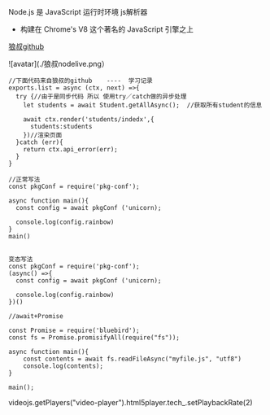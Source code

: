 Node.js 是 JavaScript 运行时环境    js解析器
- 构建在 Chrome's V8 这个著名的 JavaScript 引擎之上

[狼叔github](https://github.com/i5ting/How-to-learn-node-correctly)

![avatar](./狼叔nodelive.png）
```
//下面代码来自狼叔的github    ----  学习记录
exports.list = async (ctx, next) =>{
  try {//由于是同步代码 所以 使用try／catch做的异步处理
    let students = await Student.getAllAsync();  //获取所有student的信息

    await ctx.render('students/indedx',{
      students:students
    })//渲染页面
  }catch (err){
    return ctx.api_error(err);
  }
}

//正常写法
const pkgConf = require('pkg-conf');

async function main(){
  const config = await pkgConf ('unicorn);

  console.log(config.rainbow)
}
main()


变态写法
const pkgConf = require('pkg-conf');
(async() =>{
  const config = await pkgConf ('unicorn);

  console.log(config.rainbow)
})()

//await+Promise

const Promise = require('bluebird');
const fs = Promise.promisifyAll(require("fs"));

async function main(){
    const contents = await fs.readFileAsync("myfile.js", "utf8")
    console.log(contents);
}

main();
```


videojs.getPlayers("video-player").html5player.tech_.setPlaybackRate(2)